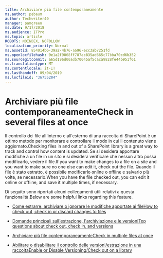 ```yaml
---
title: Archiviare più file contemporaneamente
ms.author: pebaum
author: Techwriter40
manager: pamgreen
ms.date: 9/17/2018
ms.audience: ITPro
ms.topic: article
ROBOTS: NOINDEX, NOFOLLOW
localization_priority: Normal
ms.assetid: 854014b6-39a2-4b76-a696-ecc3ab7251fd
ms.openlocfilehash: 9e1a2f9068ff787ac835ad665c77bba70cd6b352
ms.sourcegitcommit: a65d196d00adb70045af5caca9828fe44b951f61
ms.translationtype: MT
ms.contentlocale: it-IT
ms.lasthandoff: 09/04/2019
ms.locfileid: "36755204"
---
```

# <a name="check-in-several-files-at-once"></a><span data-ttu-id="66806-102">Archiviare più file contemporaneamente</span><span class="sxs-lookup"><span data-stu-id="66806-102">Check in several files at once</span></span>

<span data-ttu-id="66806-103">Il controllo dei file all'interno e all'esterno di una raccolta di SharePoint è un ottimo metodo per monitorare e controllare il modo in cui il contenuto viene aggiornato.</span><span class="sxs-lookup"><span data-stu-id="66806-103">Checking files in and out of a SharePoint library is a great way to track and control how content is updated.</span></span> <span data-ttu-id="66806-104">Se si desidera apportare modifiche a un file in un sito e si desidera verificare che nessun altro possa modificarlo, vedere il file.</span><span class="sxs-lookup"><span data-stu-id="66806-104">If you want to make changes to a file on a site and you want to make sure no one else can edit it, check out the file.</span></span> <span data-ttu-id="66806-105">Quando il file è stato estratto, è possibile modificarlo online o offline e salvarlo più volte, se necessario.</span><span class="sxs-lookup"><span data-stu-id="66806-105">When you have the file checked out, you can edit it online or offline, and save it multiple times, if necessary.</span></span>

<span data-ttu-id="66806-106">Di seguito sono riportati alcuni collegamenti utili relativi a questa funzionalità.</span><span class="sxs-lookup"><span data-stu-id="66806-106">Below are some helpful links regarding this feature.</span></span>

- [<span data-ttu-id="66806-107">Come estrarre, archiviare o ignorare le modifiche apportate ai file</span><span class="sxs-lookup"><span data-stu-id="66806-107">How to check out, check in or discard changes to files</span></span>](https://support.office.com/article/check-out-check-in-or-discard-changes-to-files-in-a-library-7e2c12a9-a874-4393-9511-1378a700f6de)

- [<span data-ttu-id="66806-108">Domande principali sull'estrazione, l'archiviazione e le versioni</span><span class="sxs-lookup"><span data-stu-id="66806-108">Top questions about check out, check in, and versions</span></span>](https://support.office.com/article/Top-questions-about-check-out-check-in-and-versions-7E941339-E972-4C7A-A79A-80A1FCF84076)

- [<span data-ttu-id="66806-109">Archiviare più file contemporaneamente</span><span class="sxs-lookup"><span data-stu-id="66806-109">Check in multiple files at once</span></span>](https://support.office.com/article/check-out-check-in-or-discard-changes-to-files-in-a-library-7e2c12a9-a874-4393-9511-1378a700f6de)

- [<span data-ttu-id="66806-110">Abilitare o disabilitare il controllo delle versioni/estrazione in una raccolta</span><span class="sxs-lookup"><span data-stu-id="66806-110">Enable or Disable Versioning/Check out on a library</span></span>](https://support.office.com/article/enable-and-configure-versioning-for-a-list-or-library-1555d642-23ee-446a-990a-bcab618c7a37)

  
